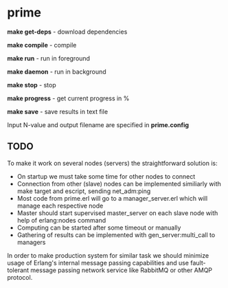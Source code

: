 prime
=====

**make get-deps** - download dependencies

**make compile** - compile

**make run** - run in foreground

**make daemon** - run in background

**make stop** - stop

**make progress** - get current progress in %

**make save** - save results in text file



Input N-value and output filename are specified in **prime.config**

TODO
----
To make it work on several nodes (servers) the straightforward solution is:
* On startup we must take some time for other nodes to connect
* Connection from other (slave) nodes can be implemented similiarly with make target and escript, sending net_adm:ping
* Most code from prime.erl will go to a manager_server.erl which will manage each respective node
* Master should start supervised master_server on each slave node with help of erlang:nodes command
* Computing can be started after some timeout or manually
* Gathering of results can be implemented with gen_server:multi_call to managers

In order to make production system for similar task we should minimize usage of 
Erlang's internal message passing capabilities and use fault-tolerant 
message passing network service like RabbitMQ or other AMQP protocol.


